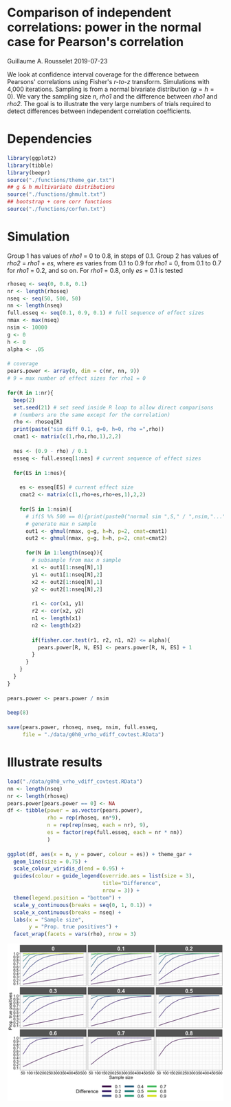 Comparison of independent correlations: power in the normal case for Pearson's correlation
================
Guillaume A. Rousselet
2019-07-23

We look at confidence interval coverage for the difference between Pearsons' correlations using Fisher's *r-to-z* transform. Simulations with 4,000 iterations. Sampling is from a normal bivariate distribution (*g* = *h* = 0). We vary the sampling size *n*, *rho1* and the difference between *rho1* and *rho2*. The goal is to illustrate the very large numbers of trials required to detect differences between independent correlation coefficients.

Dependencies
============

``` r
library(ggplot2)
library(tibble)
library(beepr)
source("./functions/theme_gar.txt")
## g & h multivariate distributions
source("./functions/ghmult.txt")
## bootstrap + core corr functions
source("./functions/corfun.txt")
```

Simulation
==========

Group 1 has values of *rho1* = 0 to 0.8, in steps of 0.1. Group 2 has values of *rho2* = *rho1* + *es*, where *es* varies from 0.1 to 0.9 for *rho1* = 0, from 0.1 to 0.7 for *rho1* = 0.2, and so on. For *rho1* = 0.8, only *es* = 0.1 is tested

``` r
rhoseq <- seq(0, 0.8, 0.1)
nr <- length(rhoseq)
nseq <- seq(50, 500, 50)
nn <- length(nseq)
full.esseq <- seq(0.1, 0.9, 0.1) # full sequence of effect sizes
nmax <- max(nseq)
nsim <- 10000
g <- 0
h <- 0
alpha <- .05

# coverage
pears.power <- array(0, dim = c(nr, nn, 9))
# 9 = max number of effect sizes for rho1 = 0

for(R in 1:nr){
  beep(2)
  set.seed(21) # set seed inside R loop to allow direct comparisons
  # (numbers are the same except for the correlation)
  rho <- rhoseq[R]
  print(paste("sim diff 0.1, g=0, h=0, rho =",rho))
  cmat1 <- matrix(c(1,rho,rho,1),2,2)
  
  nes <- (0.9 - rho) / 0.1
  esseq <- full.esseq[1:nes] # current sequence of effect sizes
  
  for(ES in 1:nes){
    
    es <- esseq[ES] # current effect size
    cmat2 <- matrix(c(1,rho+es,rho+es,1),2,2)
    
    for(S in 1:nsim){
      # if(S %% 500 == 0){print(paste0("normal sim ",S," / ",nsim,"..."))}
      # generate max n sample
      out1 <- ghmul(nmax, g=g, h=h, p=2, cmat=cmat1)  
      out2 <- ghmul(nmax, g=g, h=h, p=2, cmat=cmat2) 
      
      for(N in 1:length(nseq)){
        # subsample from max n sample
        x1 <- out1[1:nseq[N],1]
        y1 <- out1[1:nseq[N],2]
        x2 <- out2[1:nseq[N],1]
        y2 <- out2[1:nseq[N],2]
        
        r1 <- cor(x1, y1)
        r2 <- cor(x2, y2)
        n1 <- length(x1)
        n2 <- length(x2)
        
        if(fisher.cor.test(r1, r2, n1, n2) <= alpha){
          pears.power[R, N, ES] <- pears.power[R, N, ES] + 1
        }
      }
    }
  }
}

pears.power <- pears.power / nsim

beep(8)

save(pears.power, rhoseq, nseq, nsim, full.esseq,
     file = "./data/g0h0_vrho_vdiff_covtest.RData")
```

Illustrate results
==================

``` r
load("./data/g0h0_vrho_vdiff_covtest.RData")
nn <- length(nseq)
nr <- length(rhoseq)
pears.power[pears.power == 0] <- NA
df <- tibble(power = as.vector(pears.power),
             rho = rep(rhoseq, nn*9),
             n = rep(rep(nseq, each = nr), 9),
             es = factor(rep(full.esseq, each = nr * nn))
             )

ggplot(df, aes(x = n, y = power, colour = es)) + theme_gar +
  geom_line(size = 0.75) + 
  scale_colour_viridis_d(end = 0.95) +
  guides(colour = guide_legend(override.aes = list(size = 3),
                               title="Difference",
                               nrow = 3)) +
  theme(legend.position = "bottom") +
  scale_y_continuous(breaks = seq(0, 1, 0.1)) +
  scale_x_continuous(breaks = nseq) +
  labs(x = "Sample size",
       y = "Prop. true positives") +
  facet_wrap(facets = vars(rho), nrow = 3)
```

![](normpower_files/figure-markdown_github/unnamed-chunk-3-1.png)
